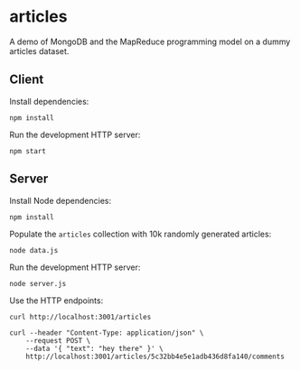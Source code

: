 # articles

A demo of MongoDB and the MapReduce programming model on a dummy articles dataset.

## Client

Install dependencies:

```
npm install
```

Run the development HTTP server:

```
npm start
```

## Server

Install Node dependencies:

```
npm install
```

Populate the `articles` collection with 10k randomly generated articles:

```
node data.js
```

Run the development HTTP server:

```
node server.js
```

Use the HTTP endpoints:

```
curl http://localhost:3001/articles
```

```
curl --header "Content-Type: application/json" \
    --request POST \
    --data '{ "text": "hey there" }' \
    http://localhost:3001/articles/5c32bb4e5e1adb436d8fa140/comments
```
